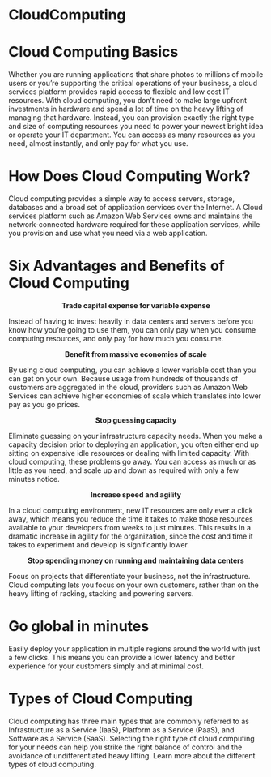 # CloudComputing

# Cloud Computing Basics
<p> Whether you are running applications that share photos to millions of mobile users or you’re supporting the critical operations of your business, a cloud services platform provides rapid access to flexible and low cost IT resources. With cloud computing, you don’t need to make large upfront investments in hardware and spend a lot of time on the heavy lifting of managing that hardware. Instead, you can provision exactly the right type and size of computing resources you need to power your newest bright idea or operate your IT department. You can access as many resources as you need, almost instantly, and only pay for what you use.</p>

# How Does Cloud Computing Work?
<p>Cloud computing provides a simple way to access servers, storage, databases and a broad set of application services over the Internet. A Cloud services platform such as Amazon Web Services owns and maintains the network-connected hardware required for these application services, while you provision and use what you need via a web application.</p>


# Six Advantages and Benefits of Cloud Computing

<b> <center>Trade capital expense for variable expense</b> </center>
<p>Instead of having to invest heavily in data centers and servers before you know how you’re going to use them, you can only pay when you consume computing resources, and only pay for how much you consume.</p>


<b> <center>Benefit from massive economies of scale</b> </center>
<p>By using cloud computing, you can achieve a lower variable cost than you can get on your own. Because usage from hundreds of thousands of customers are aggregated in the cloud, providers such as Amazon Web Services can achieve higher economies of scale which translates into lower pay as you go prices.</p>

<b> <center>Stop guessing capacity</b> </center>
<p>Eliminate guessing on your infrastructure capacity needs. When you make a capacity decision prior to deploying an application, you often either end up sitting on expensive idle resources or dealing with limited capacity. With cloud computing, these problems go away. You can access as much or as little as you need, and scale up and down as required with only a few minutes notice.</p>

 <center> <b>Increase speed and agility</b> </center>
<p>In a cloud computing environment, new IT resources are only ever a click away, which means you reduce the time it takes to make those resources available to your developers from weeks to just minutes. This results in a dramatic increase in agility for the organization, since the cost and time it takes to experiment and develop is significantly lower.</p>

 <center> <b>Stop spending money on running and maintaining data centers</b> </center>

<p>Focus on projects that differentiate your business, not the infrastructure. Cloud computing lets you focus on your own customers, rather than on the heavy lifting of racking, stacking and powering servers.</p>
 
# Go global in minutes
<p>Easily deploy your application in multiple regions around the world with just a few clicks. This means you can provide a lower latency and better experience for your customers simply and at minimal cost. </p>

# Types of Cloud Computing

<p> Cloud computing has three main types that are commonly referred to as Infrastructure as a Service (IaaS), Platform as a Service (PaaS), and Software as a Service (SaaS). Selecting the right type of cloud computing for your needs can help you strike the right balance of control and the avoidance of undifferentiated heavy lifting. Learn more about the different types of cloud computing.</p>


